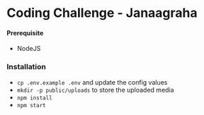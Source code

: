 # Coding Challenge - Janaagraha

#### Prerequisite

- NodeJS

### Installation

- `cp .env.example .env` and update the config values
- `mkdir -p public/uploads` to store the uploaded media
- `npm install`
- `npm start`
